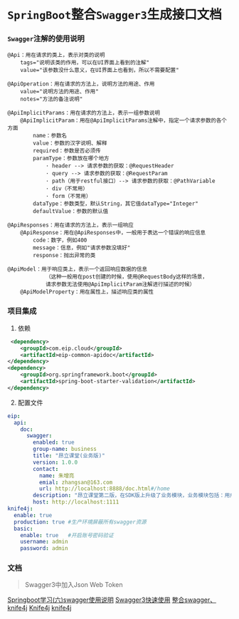 # `SpringBoot`整合`Swagger3`生成接口文档


### `Swagger`注解的使用说明
```text
@Api：用在请求的类上，表示对类的说明
    tags="说明该类的作用，可以在UI界面上看到的注解"
    value="该参数没什么意义，在UI界面上也看到，所以不需要配置"

@ApiOperation：用在请求的方法上，说明方法的用途、作用
    value="说明方法的用途、作用"
    notes="方法的备注说明"

@ApiImplicitParams：用在请求的方法上，表示一组参数说明
    @ApiImplicitParam：用在@ApiImplicitParams注解中，指定一个请求参数的各个方面
        name：参数名
        value：参数的汉字说明、解释
        required：参数是否必须传
        paramType：参数放在哪个地方
            · header --> 请求参数的获取：@RequestHeader
            · query --> 请求参数的获取：@RequestParam
            · path（用于restful接口）--> 请求参数的获取：@PathVariable
            · div（不常用）
            · form（不常用）    
        dataType：参数类型，默认String，其它值dataType="Integer"       
        defaultValue：参数的默认值

@ApiResponses：用在请求的方法上，表示一组响应
    @ApiResponse：用在@ApiResponses中，一般用于表达一个错误的响应信息
        code：数字，例如400
        message：信息，例如"请求参数没填好"
        response：抛出异常的类

@ApiModel：用于响应类上，表示一个返回响应数据的信息
            （这种一般用在post创建的时候，使用@RequestBody这样的场景，
            请求参数无法使用@ApiImplicitParam注解进行描述的时候）
    @ApiModelProperty：用在属性上，描述响应类的属性
```


### 项目集成
1. 依赖
```xml
 <dependency>
    <groupId>com.eip.cloud</groupId>
    <artifactId>eip-common-apidoc</artifactId>
</dependency>
<dependency>
    <groupId>org.springframework.boot</groupId>
    <artifactId>spring-boot-starter-validation</artifactId>
</dependency>
```
2. 配置文件
```yaml
eip:
  api:
    doc:
      swagger:
        enabled: true
        group-name: business
        title: "昂立课堂(业务版)"
        version: 1.0.0
        contact:
          name: 朱增亮
          emial: zhangsan@163.com
          url: http://localhost:8888/doc.html#/home
        description: "昂立课堂第二版，在SDK版上升级了业务模块，业务模块包括：用户、老师、学生、课程、课节、上课统计流水等。"
        host: http://localhost:1111
knife4j:
  enable: true
  production: true #生产环境屏蔽所有swagger资源
  basic:
    enable: true   #开启账号密码验证
    username: admin
    password: admin
```


### 文档
>  Swagger3中加入Json Web Token

[Springboot学习(六)swagger使用说明](https://zhuanlan.zhihu.com/p/144754872?from_voters_page=true)
[Swagger3快速使用](https://blog.csdn.net/yeahPeng11/article/details/120938449)
[整合swagger、knife4j](https://www.cnblogs.com/mjtabu/p/14187853.html)
[Knife4j](https://gitee.com/xiaoym/knife4j)
[knife4j](https://doc.xiaominfo.com/knife4j/)